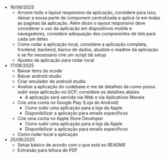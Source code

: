 - 16/08/2025
    - Arrume todo o layout responsivo da aplicação, considere para isso, deixar a esssa parte de component centralizada e aplicá-la em todas as paginas da aplicação. Além disso o layout responsivo deve considerar o uso da aplicação em dispositivos mobile e navegadores, considere adequação dos componentes de tela para cada um deles
    - Como rodar a aplicação local, considere a aplicação completa, frontend, backend, banco de dados, atualize o readme da aplicação e se for necessário crie um script de setup
    - Ajustes da aplicação para rodar local
- 17/08/2025
    - Baixar itens do xcode 
    - Baixar android studio 
    - Criar emulador de android studio 
    - Analise a aplicação do codebase e me de detalhes de como posso subir essa aplicação no GCP, considere os detalhes abaixo 
        - A aplicação será servida via Web e via Aplicativos Moveis 
    - Crie uma conta no Google Play (Loja do Android) 
        - Como subir uma aplicação para a loja da Apple
        - Disponibilizar a aplicação para emails específicos
    - Crie uma conta no Apple Store Developer 
        - Como subir uma aplicação para a loja da Apple
        - Disponibilizar a aplicação para emails específicos
    - Como rodar local a aplicação
- 25/08/2025
    - Setup básico de acordo com o que está no README
    - Extnesão para leitura de PDF